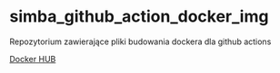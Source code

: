 # simba_github_action_docker_img
Repozytorium zawierające pliki budowania dockera dla github actions

[Docker HUB](https://hub.docker.com/r/matiko42/simba_github_action)